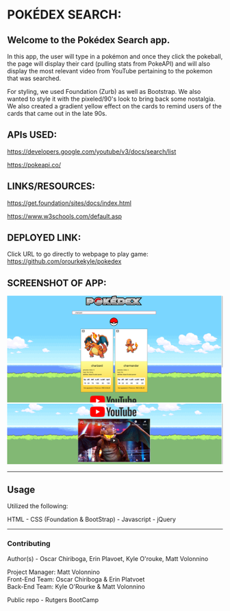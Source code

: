 # POKÉDEX SEARCH:

## Welcome to the Pokédex Search app.
In this app, the user will type in a pokémon and once they click the pokeball, the page will display their card (pulling stats from PokeAPI) and will also display the most relevant video from YouTube pertaining to the pokemon that was searched. 

For styling, we used Foundation (Zurb) as well as Bootstrap. We also wanted to style it with the pixeled/90's look to bring back some nostalgia. We also created a gradient yellow effect on the cards to remind users of the cards that came out in the late 90s.
## APIs USED:
https://developers.google.com/youtube/v3/docs/search/list

https://pokeapi.co/
## LINKS/RESOURCES:
https://get.foundation/sites/docs/index.html

https://www.w3schools.com/default.asp
## DEPLOYED LINK:
Click URL to go directly to webpage to play game:
https://github.com/orourkekyle/pokedex

## SCREENSHOT OF APP:

![Screenshot of deploy app](./img/Screen%20Shot%202020-08-06%20at%205.43.37%20PM.png)
![Screenshot of deploy app](./img/Screen%20Shot%202020-08-06%20at%205.43.55%20PM.png)


-----------------------------------------------------

## Usage
Utilized the following:

HTML -
CSS  (Foundation & BootStrap) -
Javascript - 
jQuery

------------------------------------------------------


### Contributing

Author(s) - Oscar Chiriboga, Erin Plavoet, Kyle O'rouke, Matt Volonnino

Project Manager: Matt Volonnino\
Front-End Team: Oscar Chiriboga & Erin Platvoet\
Back-End Team: Kyle O'Rourke & Matt Volonnino

Public repo - Rutgers BootCamp

